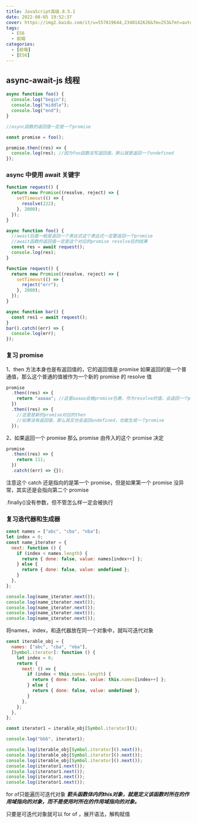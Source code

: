 ```yaml
---
title: JavaScript高级.8.5.1
date: 2022-08-05 19:52:37
cover: https://img2.baidu.com/it/u=557819644,2340142626&fm=253&fmt=auto&a=138&f=JEG?w=1000&h=500
tags:
  - ES6
  - 前端
categories:
  - [前端]
  - [ES6]
---
```


## async-await-js 线程

```javascript
async function foo() {
  console.log("begin");
  console.log("middle");
  console.log("end");
}

//async函数的返回值一定是一个promise

const promise = foo();

promise.then((res) => {
  console.log(res); //因为foo函数没写返回值，默认就是返回一个undefined
});
```

### async 中使用 await 关键字

```javascript
function request() {
  return new Promise((resolve, reject) => {
    setTimeout(() => {
      resolve(222);
    }, 2000);
  });
}

async function foo() {
  //await后面一般是返回一个表达式这个表达式一定要返回一个promise
  //await函数的返回值一定是这个对应的promise resolve后的结果
  const res = await request();
  console.log(res);
}
```

```javascript
function request() {
  return new Promise((resolve, reject) => {
    setTimeout(() => {
      reject("err");
    }, 2000);
  });
}

async function bar() {
  const res1 = await request();
}
bar().catch((err) => {
  console.log(err);
});
```

### 复习 promise

1、then 方法本身也是有返回值的，它的返回值是 promise
如果返回的是一个普通值，那么这个普通的值被作为一个新的 promise 的 resolve 值

```javascript
promise
  .then((res) => {
    return "aaaaa"; //这里aaaaa会被promise包裹，作为resolve的值，会返回一个promise
  })
  .then((res) => {
    //这里是新的promise对应的then
    //如果没有返回值，那么其实也会返回undefined，也能生成一个promise
  });
```

2、如果返回一个 promise
那么 promise 由传入的这个 promise 决定

```javascript
promise
  .then((res) => {
    return 111;
  })
  .catch((err) => {});
```

注意这个 catch 还是指向的是第一个 promise，但是如果第一个 promise 没异常，其实还是会指向第二个 promise

.finally()没有参数，但不管怎么样一定会被执行

### 复习迭代器和生成器
```javascript
const names = ["abc", "cba", "nba"];
let index = 0;
const name_iterater = {
  next: function () {
    if (index < names.length) {
      return { done: false, value: names[index++] };
    } else {
      return { done: false, value: undefined };
    }
  },
};

console.log(name_iterater.next());
console.log(name_iterater.next());
console.log(name_iterater.next());
console.log(name_iterater.next());
console.log(name_iterater.next());
```
将names，index，和迭代器放在同一个对象中，就叫可迭代对象
```javascript
const iterable_obj = {
  names: ["abc", "cba", "nba"],
  [Symbol.iterator]: function () {
    let index = 0;
    return {
      next: () => {
        if (index < this.names.length) {
          return { done: false, value: this.names[index++] };
        } else {
          return { done: false, value: undefined };
        }
      },
    };
  },
};

const iterator1 = iterable_obj[Symbol.iterator]();

console.log("bbb", iterator1);

console.log(iterable_obj[Symbol.iterator]().next());
console.log(iterable_obj[Symbol.iterator]().next());
console.log(iterable_obj[Symbol.iterator]().next());
console.log(iterator1.next());
console.log(iterator1.next());
console.log(iterator1.next());
console.log(iterator1.next());
```
for of只能遍历可迭代对象
***箭头函数体内的this对象，就是定义该函数时所在的作用域指向的对象，而不是使用时所在的作用域指向的对象。***


只要是可迭代对象就可以 for of ，展开语法，解构赋值


